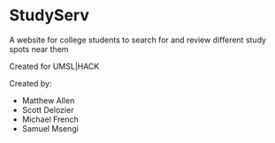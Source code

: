 # StudyServ

A website for college students to search for and review different study spots near them

Created for UMSL|HACK

Created by:
- Matthew Allen
- Scott Delozier
- Michael French
- Samuel Msengi
